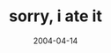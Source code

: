 ---
layout: base.njk
title : 'sorry, i ate it' 
view_title : 'sorry, i ate it' 
year : '2004' 
date : '2004-04-14' 
img_file : '/drawing/sorryiateit.png' 
html_file : 'sorryiateit' 
next_html : 'ifoundaturtle.html' 
year_order : '82' 
permalink : "title/{{html_file}}.html"
---